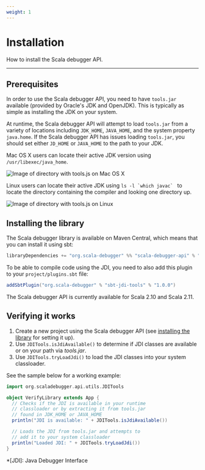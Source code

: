 ```yaml
---
weight: 1
---
```

# Installation

How to install the Scala debugger API.

---

## Prerequisites

In order to use the Scala debugger API, you need to have `tools.jar` available
(provided by Oracle's JDK and OpenJDK). This is typically as simple as
installing the JDK on your system.

At runtime, the Scala debugger API will attempt to load `tools.jar` from a
variety of locations including `JDK_HOME`, `JAVA_HOME`, and the system
property `java.home`. If the Scala debugger API has issues loading `tools.jar`,
you should set either `JD_HOME` or `JAVA_HOME` to the path to your JDK.

Mac OS X users can locate their active JDK version using
`/usr/libexec/java_home`.

![Image of directory with tools.js on Mac OS X](/img/getting-started/macosx_tools_jar.png)

Linux users can locate their active JDK using ``ls -l `which javac` `` to
locate the directory containing the compiler and looking one directory up.

![Image of directory with tools.js on Linux](/img/getting-started/linux_tools_jar.png)

## Installing the library

The Scala debugger library is available on Maven Central, which means that you
can install it using sbt:

```scala
libraryDependencies += "org.scala-debugger" %% "scala-debugger-api" % "1.0.0"
```

To be able to compile code using the JDI, you need to also add this plugin to
your `project/plugins.sbt` file:

```scala
addSbtPlugin("org.scala-debugger" % "sbt-jdi-tools" % "1.0.0")
```

The Scala debugger API is currently available for Scala 2.10 and Scala 2.11.

## Verifying it works

1. Create a new project using the Scala debugger API (see
   [installing the library](#installing-the-library) for setting it up).
2. Use `JDITools.isJdiAvailable()` to determine if JDI classes are available
   or on your path via _tools.jar_.
3. Use `JDITools.tryLoadJdi()` to load the JDI classes into your system
   classloader.

See the sample below for a working example:

```scala
import org.scaladebugger.api.utils.JDITools

object VerifyLibrary extends App {
  // Checks if the JDI is available in your runtime
  // classloader or by extracting it from tools.jar
  // found in JDK_HOME or JAVA_HOME
  println("JDI is available: " + JDITools.isJdiAvailable())

  // Loads the JDI from tools.jar and attempts to
  // add it to your system classloader
  println("Loaded JDI: " + JDITools.tryLoadJdi())
}
```

*[JDI]: Java Debugger Interface

